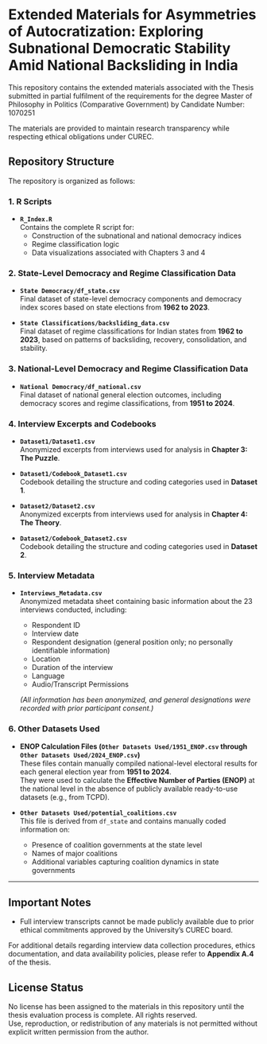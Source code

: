 # Extended Materials for Asymmetries of Autocratization: Exploring Subnational Democratic Stability Amid National Backsliding in India

This repository contains the extended materials associated with the Thesis submitted in partial fulfilment of the requirements for the degree Master of Philosophy in Politics (Comparative Government) by Candidate Number: 1070251

The materials are provided to maintain research transparency while respecting ethical obligations under CUREC.

## Repository Structure

The repository is organized as follows:

### 1. R Scripts
- **`R_Index.R`**  
  Contains the complete R script for:
  - Construction of the subnational and national democracy indices
  - Regime classification logic
  - Data visualizations associated with Chapters 3 and 4

### 2. State-Level Democracy and Regime Classification Data
- **`State Democracy/df_state.csv`**  
  Final dataset of state-level democracy components and democracy index scores based on state elections from **1962 to 2023**.

- **`State Classifications/backsliding_data.csv`**  
  Final dataset of regime classifications for Indian states from **1962 to 2023**, based on patterns of backsliding, recovery, consolidation, and stability.

### 3. National-Level Democracy and Regime Classification Data
- **`National Democracy/df_national.csv`**  
  Final dataset of national general election outcomes, including democracy scores and regime classifications, from **1951 to 2024**.

### 4. Interview Excerpts and Codebooks
- **`Dataset1/Dataset1.csv`**  
  Anonymized excerpts from interviews used for analysis in **Chapter 3: The Puzzle**.

- **`Dataset1/Codebook_Dataset1.csv`**  
  Codebook detailing the structure and coding categories used in **Dataset 1**.

- **`Dataset2/Dataset2.csv`**  
  Anonymized excerpts from interviews used for analysis in **Chapter 4: The Theory**.

- **`Dataset2/Codebook_Dataset2.csv`**  
  Codebook detailing the structure and coding categories used in **Dataset 2**.

### 5. Interview Metadata
- **`Interviews_Metadata.csv`**  
  Anonymized metadata sheet containing basic information about the 23 interviews conducted, including:
  - Respondent ID
  - Interview date
  - Respondent designation (general position only; no personally identifiable information)
  - Location
  - Duration of the interview
  - Language
  - Audio/Transcript Permissions

  *(All information has been anonymized, and general designations were recorded with prior participant consent.)*

### 6. Other Datasets Used
- **ENOP Calculation Files (`Other Datasets Used/1951_ENOP.csv` through `Other Datasets Used/2024_ENOP.csv`)**  
  These files contain manually compiled national-level electoral results for each general election year from **1951 to 2024**.  
  They were used to calculate the **Effective Number of Parties (ENOP)** at the national level in the absence of publicly available ready-to-use datasets (e.g., from TCPD).

- **`Other Datasets Used/potential_coalitions.csv`**  
  This file is derived from `df_state` and contains manually coded information on:
  - Presence of coalition governments at the state level
  - Names of major coalitions
  - Additional variables capturing coalition dynamics in state governments

---

## Important Notes

- Full interview transcripts cannot be made publicly available due to prior ethical commitments approved by the University’s CUREC board.

For additional details regarding interview data collection procedures, ethics documentation, and data availability policies, please refer to **Appendix A.4** of the thesis.  

## License Status

No license has been assigned to the materials in this repository until the thesis evaluation process is complete. All rights reserved.  
Use, reproduction, or redistribution of any materials is not permitted without explicit written permission from the author.
